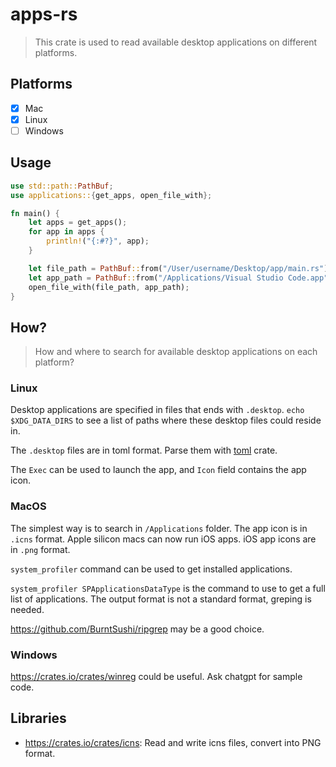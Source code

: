 # apps-rs

> This crate is used to read available desktop applications on different platforms.

## Platforms

- [x] Mac
- [x] Linux
- [ ] Windows

## Usage

```rust
use std::path::PathBuf;
use applications::{get_apps, open_file_with};

fn main() {
    let apps = get_apps();
    for app in apps {
        println!("{:#?}", app);
    }

    let file_path = PathBuf::from("/User/username/Desktop/app/main.rs");
    let app_path = PathBuf::from("/Applications/Visual Studio Code.app");
    open_file_with(file_path, app_path);
}
```

## How?

> How and where to search for available desktop applications on each platform?

### Linux

Desktop applications are specified in files that ends with `.desktop`. `echo $XDG_DATA_DIRS` to see a list of paths where these desktop files could reside in.

The `.desktop` files are in toml format. Parse them with [toml](https://crates.io/crates/toml) crate. 

The `Exec` can be used to launch the app, and `Icon` field contains the app icon.

### MacOS

The simplest way is to search in `/Applications` folder. The app icon is in `.icns` format. 
Apple silicon macs can now run iOS apps. iOS app icons are in `.png` format.

`system_profiler` command can be used to get installed applications.

`system_profiler SPApplicationsDataType` is the command to use to get a full list of applications. The output format is not a standard format, greping is needed.

https://github.com/BurntSushi/ripgrep may be a good choice.

### Windows

https://crates.io/crates/winreg could be useful. Ask chatgpt for sample code.


## Libraries

- https://crates.io/crates/icns: Read and write icns files, convert into PNG format.


